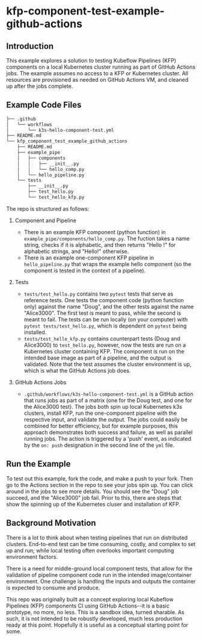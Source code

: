 
# kfp-component-test-example-github-actions

## Introduction
This example explores a solution to testing Kubeflow Pipelines (KFP) components on a local Kubernetes cluster running as part of GitHub Actions jobs. The example assumes no access to a KFP or Kubernetes cluster. All resources are provisioned as needed on GitHub Actions VM, and cleaned up after the jobs complete.

## Example Code Files

```bash
├── .github
│   └── workflows
│       └── k3s-hello-component-test.yml
├── README.md
└── kfp_component_test_example_github_actions
    ├── README.md
    ├── example_pipe
    │   ├── components
    │   │   ├── __init__.py
    │   │   └── hello_comp.py
    │   └── hello_pipeline.py
    └── tests
        ├── __init__.py
        ├── test_hello.py
        └── test_hello_kfp.py
```

The repo is structured as follows:
1. Component and Pipeline
    - There is an example KFP component (python function) in `example_pipe/components/hello_comp.py`. The fuction takes a name string, checks if it is alphabetic, and then returns "Hello <name>!" for alphabetic strings, and "Hello!" otherwise.
    - There is an example one-component KFP pipeline in `hello_pipeline.py` that wraps the example hello component (so the component is tested in the context of a pipeline).

2. Tests
    - `tests/test_hello.py` contains two `pytest` tests that serve as reference tests. One tests the component code (python function only) against the name "Doug", and the other tests against the name "Alice3000". The first test is meant to pass, while the second is meant to fail. The tests can be run locally (on your computer) with `pytest tests/test_hello.py`, which is dependent on `pytest` being installed.
    - `tests/test_hello_kfp.py` contains counterpart tests (Doug and Alice3000) to `test_hello.py`, however, now the tests are run on a Kubernetes cluster containing KFP. The component is run on the intended base image as part of a pipeline, and the output is validated. Note that the test assumes the cluster environment is up, which is what the GitHub Actions job does.

3. GitHub Actions Jobs
    - `.github/workflows/k3s-hello-component-test.yml` is a GitHub action that runs jobs as part of a matrix (one for the Doug test, and one for the Alice3000 test). The jobs both spin up local Kubernetes k3s clusters, install KFP, run the one-component pipeline with the respective input, and validate the output. The jobs could easily be combined for better efficiency, but for example purposes, this approach demonstrates both success and failure, as well as parallel running jobs. The action is triggered by a 'push' event, as indicated by the `on: push` designation in the second line of the `yml` file.

## Run the Example
To test out this example, fork the code, and make a push to your fork. Then go to the Actions section in the repo to see your jobs spin up. You can click around in the jobs to see more details. You should see the "Doug" job succeed, and the "Alice3000" job fail. Prior to this, there are steps that show the spinning up of the Kubernetes cluser and installation of KFP.

## Background Motivation
There is a lot to think about when testing pipelines that run on distributed clusters. End-to-end test can be time consuming, costly, and complex to set up and run; while local testing often overlooks important computing environment factors. 

There is a need for middle-ground local component tests, that allow for the validation of pipeline component code run in the intended image/container environment. One challenge is handling the inputs and outputs the container is expected to consume and produce.

This repo was originally built as a concept exploring local Kubeflow Pipelines (KFP) components CI using GitHub Actions--it is a basic prototype, no more, no less. This is a sandbox idea, turned sharable. As such, it is not intended to be robustly developed, much less production ready at this point. Hopefully it is useful as a conceptual starting point for some.

